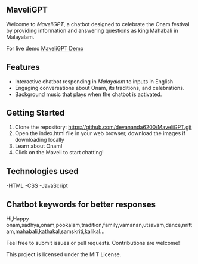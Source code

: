 ##  MaveliGPT

Welcome to *MaveliGPT*, a chatbot designed to celebrate the Onam festival by providing information and answering questions as king Mahabali in Malayalam.

For live demo [MaveliGPT Demo]( https://devananda6200.github.io/MaveliGPT/)
## Features

- Interactive chatbot responding in *Malayalam* to inputs in English
- Engaging conversations about Onam, its traditions, and celebrations.
- Background music that plays when the chatbot is activated.

## Getting Started

1. Clone the repository: https://github.com/devananda6200/MaveliGPT.git
2. Open the index.html file in your web browser, download the images if downloading locally
3. Learn about Onam!
4. Click on the Maveli to start chatting!

## Technologies used
-HTML
-CSS
-JavaScript

## Chatbot keywords for better responses
Hi,Happy onam,sadhya,onam,pookalam,tradition,family,vamanan,utsavam,dance,nrittam,mahabali,kathakal,samskriti,kalikal...


Feel free to submit issues or pull requests. Contributions are welcome!

This project is licensed under the MIT License.
